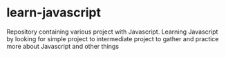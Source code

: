 # learn-javascript

Repository containing various project with Javascript. Learning Javascript by looking for simple project to intermediate project to gather and practice more about Javascript and other things
